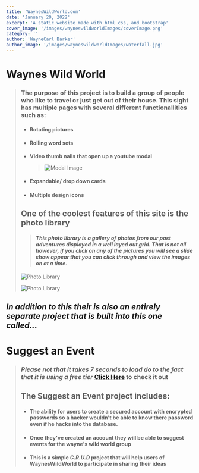```yaml
---
title: 'WaynesWildWorld.com'
date: 'January 20, 2022'
excerpt: 'A static website made with html css, and bootstrap'
cover_image: '/images/wayneswildworldImages/coverImage.png'
category: ''
author: 'WayneCarl Barker'
author_image: '/images/wayneswildworldImages/waterfall.jpg'
---
```


# Waynes Wild World
> ### The purpose of this project is to build a group of people who like to travel or just get out of their house. This sight has multiple pages with several different functionallities such as:
> - #### Rotating pictures
> - #### Rolling word sets
> - **Video thumb nails that open up a youtube modal**
>      > ![Modal Image](/images/wayneswildworldImages/howModalWorks.png "How The Modal Works")
> - #### Expandable/ drop down cards
> - #### Multiple design icons
> 
> ## One of the coolest features of this site is the photo library
> > #### *This photo library is a gallery of photos from our past adventures displayed in a well layed out grid. That is not all however, if you click on any of the pictures you will see a slide show appear that you can click through and view the images on at a time.*
> ![Photo Library](/images/wayneswildworldImages/photoLibrary.png "The Photo Library Page")
> 
> ![Photo Library](/images/wayneswildworldImages/photoLibrarySlides.png "How The Slides Works")


## *In addition to this their is also an entirely separate project that is built into this one called...*
# Suggest an Event
> ### *Please not that it takes 7 seconds to load do to the fact that it is using a free tier* [Click Here](https://stark-temple-82182.herokuapp.com/) to check it out
> 
> ## The Suggest an Event project includes:
> - #### The ability for users to create a secured account with encrypted passwords so a hacker wouldn't be able to know there password even if he hacks into the database. 
> - #### Once they've created an account they will be able to suggest events for the wayne's wild world group
> - #### This is a simple *C.R.U.D* project that will help users of WaynesWildWorld to participate in sharing their ideas
